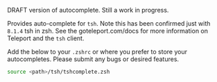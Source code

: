 DRAFT version of autocomplete. Still a work in progress.

Provides auto-complete for `tsh`.  Note this has been confirmed just with `8.1.4` tsh in zsh.  See the goteleport.com/docs for more information on Teleport and the `tsh` client.

Add the below to your `.zshrc` or where you prefer to store your autocompletes.  Please submit any bugs or desired features.

```zsh
source <path>/tsh/tshcomplete.zsh
```

